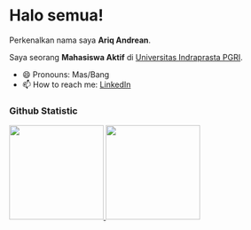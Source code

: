 # Halo semua! 

Perkenalkan nama saya **Ariq Andrean**.<br>

Saya seorang **Mahasiswa Aktif** di [Universitas Indraprasta PGRI](https://unindra.ac.id/).<br>

- 😄 Pronouns: Mas/Bang
- 📫 How to reach me: [LinkedIn](https://www.linkedin.com/in/ariq-andrean-b5492b1b0/)

### Github Statistic
<p align="left">
  <a href="https://github.com/Festezy">
  <img height="170em" src="https://github-readme-stats-eight-theta.vercel.app/api?username=Festezy&show_icons=true&theme=algolia&include_all_commits=true&count_private=true"/>
  <img height="170em" src="https://github-readme-stats-eight-theta.vercel.app/api/top-langs/?username=Festezy&layout=compact&layout=compact&theme=algolia"/>
</a>
</p>
